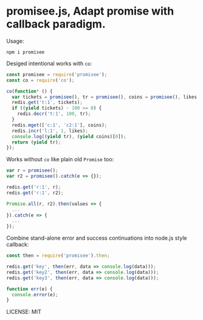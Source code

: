 promisee.js, Adapt promise with callback paradigm.
====

Usage:

```
npm i promisee
```

Desiged intentional works with `co`:

```javascript
const promisee = require('promisee');
const co = require('co');

co(function* () {
  var tickets = promisee(), tr = promisee(), coins = promisee(), likes = promisee();
  redis.get('t:1', tickets);
  if ((yield tickets) - 100 >= 0) {
    redis.decr('t:1', 100, tr);
  }
  redis.mget(['c:1', 'c2:1'], coins);
  redis.incr('l:1', 1, likes);
  console.log((yield tr), (yield coins)[0]);
  return (yield tr);
});
```

Works without `co` like plain old `Promise` too:

```javascript
var r = promisee();
var r2 = promisee().catch(e => {});

redis.get('r:1', r);
redis.get('r:1', r2);

Promise.all(r, r2).then(values => {
  ...
}).catch(e => {
  ...
});
```

Combine stand-alone error and success continuations into node.js style callback:

```javascript
const then = require('promisee').then;

redis.get('key', then(err, data => console.log(data)));
redis.get('key2', then(err, data => console.log(data)));
redis.get('key3', then(err, data => console.log(data)));

function err(e) {
  console.error(e);
}
```

LICENSE: MIT
